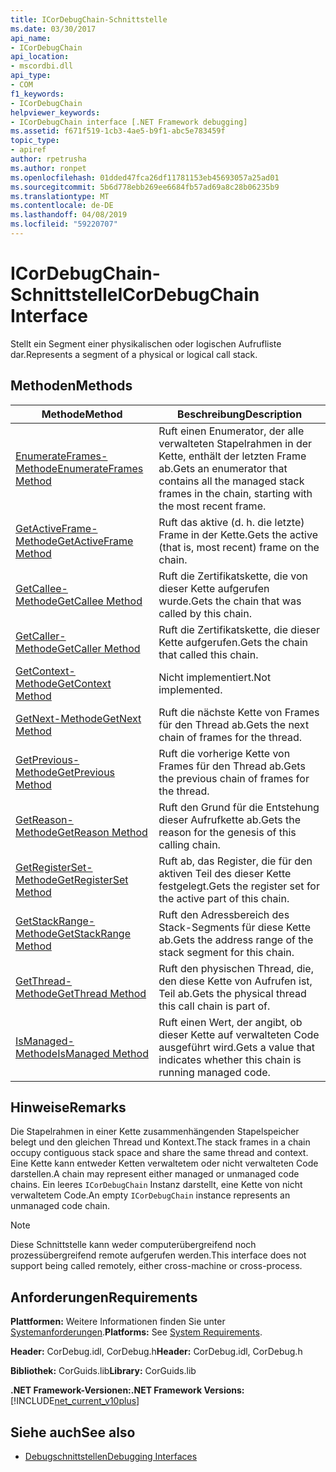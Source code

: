 ```yaml
---
title: ICorDebugChain-Schnittstelle
ms.date: 03/30/2017
api_name:
- ICorDebugChain
api_location:
- mscordbi.dll
api_type:
- COM
f1_keywords:
- ICorDebugChain
helpviewer_keywords:
- ICorDebugChain interface [.NET Framework debugging]
ms.assetid: f671f519-1cb3-4ae5-b9f1-abc5e783459f
topic_type:
- apiref
author: rpetrusha
ms.author: ronpet
ms.openlocfilehash: 01dded47fca26df11781153eb45693057a25ad01
ms.sourcegitcommit: 5b6d778ebb269ee6684fb57ad69a8c28b06235b9
ms.translationtype: MT
ms.contentlocale: de-DE
ms.lasthandoff: 04/08/2019
ms.locfileid: "59220707"
---
```

# <a name="icordebugchain-interface"></a><span data-ttu-id="a36e0-102">ICorDebugChain-Schnittstelle</span><span class="sxs-lookup"><span data-stu-id="a36e0-102">ICorDebugChain Interface</span></span>

<span data-ttu-id="a36e0-103">Stellt ein Segment einer physikalischen oder logischen Aufrufliste dar.</span><span class="sxs-lookup"><span data-stu-id="a36e0-103">Represents a segment of a physical or logical call stack.</span></span>  
  
## <a name="methods"></a><span data-ttu-id="a36e0-104">Methoden</span><span class="sxs-lookup"><span data-stu-id="a36e0-104">Methods</span></span>  
  
|<span data-ttu-id="a36e0-105">Methode</span><span class="sxs-lookup"><span data-stu-id="a36e0-105">Method</span></span>|<span data-ttu-id="a36e0-106">Beschreibung</span><span class="sxs-lookup"><span data-stu-id="a36e0-106">Description</span></span>|  
|------------|-----------------|  
|[<span data-ttu-id="a36e0-107">EnumerateFrames-Methode</span><span class="sxs-lookup"><span data-stu-id="a36e0-107">EnumerateFrames Method</span></span>](../../../../docs/framework/unmanaged-api/debugging/icordebugchain-enumerateframes-method.md)|<span data-ttu-id="a36e0-108">Ruft einen Enumerator, der alle verwalteten Stapelrahmen in der Kette, enthält der letzten Frame ab.</span><span class="sxs-lookup"><span data-stu-id="a36e0-108">Gets an enumerator that contains all the managed stack frames in the chain, starting with the most recent frame.</span></span>|  
|[<span data-ttu-id="a36e0-109">GetActiveFrame-Methode</span><span class="sxs-lookup"><span data-stu-id="a36e0-109">GetActiveFrame Method</span></span>](../../../../docs/framework/unmanaged-api/debugging/icordebugchain-getactiveframe-method.md)|<span data-ttu-id="a36e0-110">Ruft das aktive (d. h. die letzte) Frame in der Kette.</span><span class="sxs-lookup"><span data-stu-id="a36e0-110">Gets the active (that is, most recent) frame on the chain.</span></span>|  
|[<span data-ttu-id="a36e0-111">GetCallee-Methode</span><span class="sxs-lookup"><span data-stu-id="a36e0-111">GetCallee Method</span></span>](../../../../docs/framework/unmanaged-api/debugging/icordebugchain-getcallee-method.md)|<span data-ttu-id="a36e0-112">Ruft die Zertifikatskette, die von dieser Kette aufgerufen wurde.</span><span class="sxs-lookup"><span data-stu-id="a36e0-112">Gets the chain that was called by this chain.</span></span>|  
|[<span data-ttu-id="a36e0-113">GetCaller-Methode</span><span class="sxs-lookup"><span data-stu-id="a36e0-113">GetCaller Method</span></span>](../../../../docs/framework/unmanaged-api/debugging/icordebugchain-getcaller-method.md)|<span data-ttu-id="a36e0-114">Ruft die Zertifikatskette, die dieser Kette aufgerufen.</span><span class="sxs-lookup"><span data-stu-id="a36e0-114">Gets the chain that called this chain.</span></span>|  
|[<span data-ttu-id="a36e0-115">GetContext-Methode</span><span class="sxs-lookup"><span data-stu-id="a36e0-115">GetContext Method</span></span>](../../../../docs/framework/unmanaged-api/debugging/icordebugchain-getcontext-method.md)|<span data-ttu-id="a36e0-116">Nicht implementiert.</span><span class="sxs-lookup"><span data-stu-id="a36e0-116">Not implemented.</span></span>|  
|[<span data-ttu-id="a36e0-117">GetNext-Methode</span><span class="sxs-lookup"><span data-stu-id="a36e0-117">GetNext Method</span></span>](../../../../docs/framework/unmanaged-api/debugging/icordebugchain-getnext-method.md)|<span data-ttu-id="a36e0-118">Ruft die nächste Kette von Frames für den Thread ab.</span><span class="sxs-lookup"><span data-stu-id="a36e0-118">Gets the next chain of frames for the thread.</span></span>|  
|[<span data-ttu-id="a36e0-119">GetPrevious-Methode</span><span class="sxs-lookup"><span data-stu-id="a36e0-119">GetPrevious Method</span></span>](../../../../docs/framework/unmanaged-api/debugging/icordebugchain-getprevious-method.md)|<span data-ttu-id="a36e0-120">Ruft die vorherige Kette von Frames für den Thread ab.</span><span class="sxs-lookup"><span data-stu-id="a36e0-120">Gets the previous chain of frames for the thread.</span></span>|  
|[<span data-ttu-id="a36e0-121">GetReason-Methode</span><span class="sxs-lookup"><span data-stu-id="a36e0-121">GetReason Method</span></span>](../../../../docs/framework/unmanaged-api/debugging/icordebugchain-getreason-method.md)|<span data-ttu-id="a36e0-122">Ruft den Grund für die Entstehung dieser Aufrufkette ab.</span><span class="sxs-lookup"><span data-stu-id="a36e0-122">Gets the reason for the genesis of this calling chain.</span></span>|  
|[<span data-ttu-id="a36e0-123">GetRegisterSet-Methode</span><span class="sxs-lookup"><span data-stu-id="a36e0-123">GetRegisterSet Method</span></span>](../../../../docs/framework/unmanaged-api/debugging/icordebugchain-getregisterset-method.md)|<span data-ttu-id="a36e0-124">Ruft ab, das Register, die für den aktiven Teil des dieser Kette festgelegt.</span><span class="sxs-lookup"><span data-stu-id="a36e0-124">Gets the register set for the active part of this chain.</span></span>|  
|[<span data-ttu-id="a36e0-125">GetStackRange-Methode</span><span class="sxs-lookup"><span data-stu-id="a36e0-125">GetStackRange Method</span></span>](../../../../docs/framework/unmanaged-api/debugging/icordebugchain-getstackrange-method.md)|<span data-ttu-id="a36e0-126">Ruft den Adressbereich des Stack-Segments für diese Kette ab.</span><span class="sxs-lookup"><span data-stu-id="a36e0-126">Gets the address range of the stack segment for this chain.</span></span>|  
|[<span data-ttu-id="a36e0-127">GetThread-Methode</span><span class="sxs-lookup"><span data-stu-id="a36e0-127">GetThread Method</span></span>](../../../../docs/framework/unmanaged-api/debugging/icordebugchain-getthread-method.md)|<span data-ttu-id="a36e0-128">Ruft den physischen Thread, die, den diese Kette von Aufrufen ist, Teil ab.</span><span class="sxs-lookup"><span data-stu-id="a36e0-128">Gets the physical thread this call chain is part of.</span></span>|  
|[<span data-ttu-id="a36e0-129">IsManaged-Methode</span><span class="sxs-lookup"><span data-stu-id="a36e0-129">IsManaged Method</span></span>](../../../../docs/framework/unmanaged-api/debugging/icordebugchain-ismanaged-method.md)|<span data-ttu-id="a36e0-130">Ruft einen Wert, der angibt, ob dieser Kette auf verwalteten Code ausgeführt wird.</span><span class="sxs-lookup"><span data-stu-id="a36e0-130">Gets a value that indicates whether this chain is running managed code.</span></span>|  
  
## <a name="remarks"></a><span data-ttu-id="a36e0-131">Hinweise</span><span class="sxs-lookup"><span data-stu-id="a36e0-131">Remarks</span></span>  
 <span data-ttu-id="a36e0-132">Die Stapelrahmen in einer Kette zusammenhängenden Stapelspeicher belegt und den gleichen Thread und Kontext.</span><span class="sxs-lookup"><span data-stu-id="a36e0-132">The stack frames in a chain occupy contiguous stack space and share the same thread and context.</span></span> <span data-ttu-id="a36e0-133">Eine Kette kann entweder Ketten verwaltetem oder nicht verwalteten Code darstellen.</span><span class="sxs-lookup"><span data-stu-id="a36e0-133">A chain may represent either managed or unmanaged code chains.</span></span> <span data-ttu-id="a36e0-134">Ein leeres `ICorDebugChain` Instanz darstellt, eine Kette von nicht verwaltetem Code.</span><span class="sxs-lookup"><span data-stu-id="a36e0-134">An empty `ICorDebugChain` instance represents an unmanaged code chain.</span></span>  
  
> [!NOTE]
>  <span data-ttu-id="a36e0-135">Diese Schnittstelle kann weder computerübergreifend noch prozessübergreifend remote aufgerufen werden.</span><span class="sxs-lookup"><span data-stu-id="a36e0-135">This interface does not support being called remotely, either cross-machine or cross-process.</span></span>  
  
## <a name="requirements"></a><span data-ttu-id="a36e0-136">Anforderungen</span><span class="sxs-lookup"><span data-stu-id="a36e0-136">Requirements</span></span>  
 <span data-ttu-id="a36e0-137">**Plattformen:** Weitere Informationen finden Sie unter [Systemanforderungen](../../../../docs/framework/get-started/system-requirements.md).</span><span class="sxs-lookup"><span data-stu-id="a36e0-137">**Platforms:** See [System Requirements](../../../../docs/framework/get-started/system-requirements.md).</span></span>  
  
 <span data-ttu-id="a36e0-138">**Header:** CorDebug.idl, CorDebug.h</span><span class="sxs-lookup"><span data-stu-id="a36e0-138">**Header:** CorDebug.idl, CorDebug.h</span></span>  
  
 <span data-ttu-id="a36e0-139">**Bibliothek:** CorGuids.lib</span><span class="sxs-lookup"><span data-stu-id="a36e0-139">**Library:** CorGuids.lib</span></span>  
  
 **<span data-ttu-id="a36e0-140">.NET Framework-Versionen:</span><span class="sxs-lookup"><span data-stu-id="a36e0-140">.NET Framework Versions:</span></span>** [!INCLUDE[net_current_v10plus](../../../../includes/net-current-v10plus-md.md)]  
  
## <a name="see-also"></a><span data-ttu-id="a36e0-141">Siehe auch</span><span class="sxs-lookup"><span data-stu-id="a36e0-141">See also</span></span>

- [<span data-ttu-id="a36e0-142">Debugschnittstellen</span><span class="sxs-lookup"><span data-stu-id="a36e0-142">Debugging Interfaces</span></span>](../../../../docs/framework/unmanaged-api/debugging/debugging-interfaces.md)
